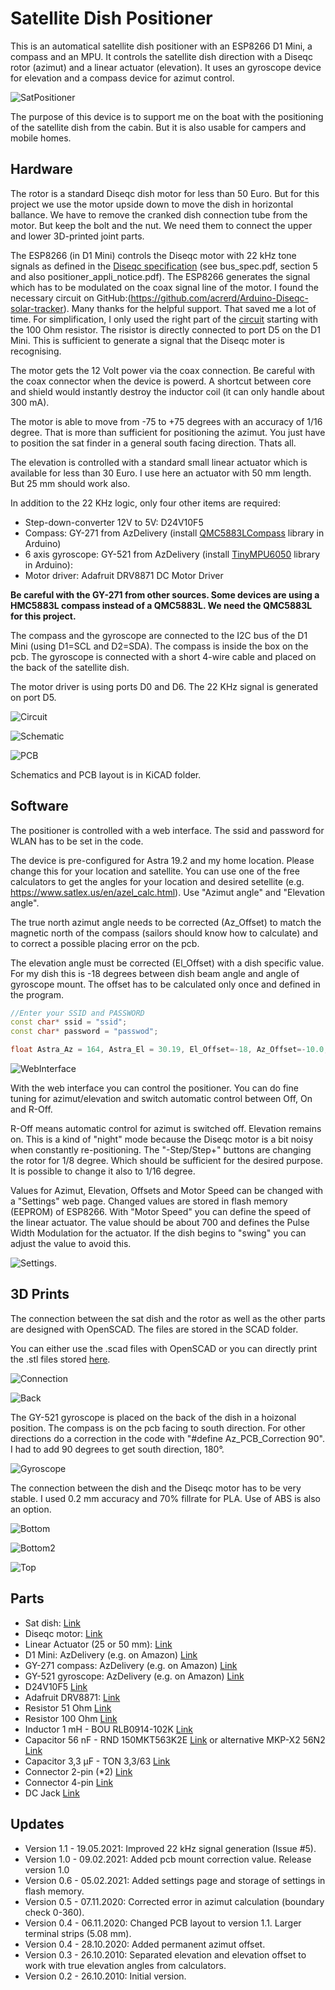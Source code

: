 # Satellite Dish Positioner


This is an automatical satellite dish positioner with an ESP8266 D1 Mini, a compass and an MPU. It controls the satellite dish direction with a Diseqc rotor (azimut) and a linear actuator (elevation). It uses an gyroscope device for elevation and a compass device for azimut control.

![SatPositioner](https://github.com/AK-Homberger/Satellite-Dish-Positioner/blob/main/IMG_1403.jpg)

The purpose of this device is to support me on the boat with the positioning of the satellite dish from the cabin. But it is also usable for campers and mobile homes.

## Hardware
The rotor is a standard Diseqc dish motor for less than 50 Euro. But for this project we use the motor upside down to move the dish in horizontal ballance. We have to remove the cranked dish connection tube from the motor. But keep the bolt and the nut. We need them to connect the upper and lower 3D-printed joint parts. 

The ESP8266 (in D1 Mini) controls the Diseqc motor with 22 kHz tone signals as defined in the [Diseqc specification](https://www.eutelsat.com/files/PDF/DiSEqC-documentation.zip) (see bus_spec.pdf, section 5 and also positioner_appli_notice.pdf). The ESP8266 generates the signal which has to be modulated on the coax signal line of the motor. I found the necessary circuit on GitHub:(https://github.com/acrerd/Arduino-Diseqc-solar-tracker). Many thanks for the helpful support. That saved me a lot of time. For simplification, I only used the right part of the [circuit](https://github.com/AK-Homberger/Satellite-Dish-Positioner/blob/main/diseqc-interface.pdf) starting with the 100 Ohm resistor. The risistor is directly connected to port D5 on the D1 Mini. This is sufficient to generate a signal that the Diseqc moter is recognising.

The motor gets the 12 Volt power via the coax connection. Be careful with the coax connector when the device is powerd. A shortcut between core and shield would instantly destroy the inductor coil (it can only handle about 300 mA).

The motor is able to move from -75 to +75 degrees with an accuracy of 1/16 degree. That is more than sufficient for positioning the azimut.
You just have to position the sat finder in a general south facing direction. Thats all.

The elevation is controlled with a standard small linear actuator which is available for less than 30 Euro. I use here an actuator with 50 mm length. But 25 mm should work also.

In addition to the 22 KHz logic, only four other items are required:

- Step-down-converter 12V to 5V: D24V10F5
- Compass: GY-271 from AzDelivery (install [QMC5883LCompass](https://github.com/mprograms/QMC5883LCompass) library in Arduino)
- 6 axis gyroscope: GY-521 from AzDelivery (install [TinyMPU6050](https://github.com/gabriel-milan/TinyMPU6050) library in Arduino):
- Motor driver:  Adafruit DRV8871 DC Motor Driver

**Be careful with the GY-271 from other sources. Some devices are using a HMC5883L compass instead of a QMC5883L. We need the QMC5883L for this project.**

The compass and the gyroscope are connected to the I2C bus of the D1 Mini (using D1=SCL and D2=SDA). The compass is inside the box on the pcb. The gyroscope is connected with a short 4-wire cable and placed on the back of the satellite dish.

The motor driver is using ports D0 and D6. The 22 KHz signal is generated on port D5.

![Circuit](https://github.com/AK-Homberger/Satellite-Dish-Positioner/blob/main/IMG_1400.jpg)

![Schematic](https://github.com/AK-Homberger/Satellite-Dish-Positioner/blob/main/SatFinderSchematic.png)

![PCB](https://github.com/AK-Homberger/Satellite-Dish-Positioner/blob/main/SatFinderPCB.png)

Schematics and PCB layout is in KiCAD folder.

## Software
The positioner is controlled with a web interface. The ssid and password for WLAN has to be set in the code.

The device is pre-configured for Astra 19.2 and my home location. Please change this for your location and satellite.
You can use one of the free calculators to get the angles for your location and desired setellite (e.g. https://www.satlex.us/en/azel_calc.html). Use "Azimut angle" and "Elevation angle". 

The true north azimut angle needs to be corrected (Az_Offset) to match the magnetic north of the compass (sailors should know how to calculate) and to correct a possible placing error on the pcb. 

The elevation angle must be corrected (El_Offset) with a dish specific value. For my dish this is -18 degrees between dish beam angle and angle of gyroscope mount. The offset has to be calculated only once and defined in the program.

```cpp
//Enter your SSID and PASSWORD
const char* ssid = "ssid";
const char* password = "passwod";

float Astra_Az = 164, Astra_El = 30.19, El_Offset=-18, Az_Offset=-10.0;   // Astra 19.2 position and dish specific offsets
```

![WebInterface](https://github.com/AK-Homberger/Satellite-Dish-Positioner/blob/main/SatfinderWeb.png)

With the web interface you can control the positioner. You can do fine tuning for azimut/elevation and switch automatic control between Off, On and R-Off.

R-Off means automatic control for azimut is switched off. Elevation remains on. This is a kind of "night" mode because the Diseqc motor is a bit noisy when constantly re-positioning. The "-Step/Step+" buttons are changing the rotor for 1/8 degree. Which should be sufficient for the desired purpose. It is possible to change it also to 1/16 degree.

Values for Azimut, Elevation, Offsets and Motor Speed can be changed with a "Settings" web page. Changed values are stored in flash memory (EEPROM) of ESP8266. With "Motor Speed" you can define the speed of the linear actuator. The value should be about 700 and defines the Pulse Width Modulation for the actuator. If the dish begins to "swing" you can adjust the value to avoid this.

![Settings](https://github.com/AK-Homberger/Satellite-Dish-Positioner/blob/main/SatfinderWebSettings.png).

## 3D Prints
The connection between the sat dish and the rotor as well as the other parts are designed with OpenSCAD. The files are stored in the SCAD folder.

You can either use the .scad files with OpenSCAD or you can directly print the .stl files stored [here](https://github.com/AK-Homberger/Satellite-Dish-Positioner/tree/main/SCAD/STL).

![Connection](https://github.com/AK-Homberger/Satellite-Dish-Positioner/blob/main/IMG_1404.jpg)

![Back](https://github.com/AK-Homberger/Satellite-Dish-Positioner/blob/main/IMG_1409.jpg)

The GY-521 gyroscope is placed on the back of the dish in a hoizonal position. The compass is on the pcb facing to south direction. For other directions do a correction in the code with "#define Az_PCB_Correction 90". I had to add 90 degrees to get south direction, 180°.

![Gyroscope](https://github.com/AK-Homberger/Satellite-Dish-Positioner/blob/main/IMG_1410.jpg)

The connection between the dish and the Diseqc motor has to be very stable. I used 0.2 mm accuracy and 70% fillrate for PLA. Use of ABS is also an option.


![Bottom](https://github.com/AK-Homberger/Satellite-Dish-Positioner/blob/main/SCAD/SatFinderUnten.png)

![Bottom2](https://github.com/AK-Homberger/Satellite-Dish-Positioner/blob/main/SCAD/SatFinderUnten2.png)

![Top](https://github.com/AK-Homberger/Satellite-Dish-Positioner/blob/main/SCAD/SatFinderOben.png)

## Parts
- Sat dish: [Link](https://www.voelkner.de/products/21807/Telestar-5103309-Camping-SAT-Anlage-ohne-Receiver-Teilnehmer-Anzahl-1.html?ref=43&offer=74abe2d23c3a61dabbbaf20649c0274a&gclid=EAIaIQobChMIhfuapsL67QIVaFXVCh3rzAHpEAYYASABEgIO9vD_BwE)
- Diseqc motor: [Link](https://www.ebay.de/itm/332284938131?chn=ps&norover=1&mkevt=1&mkrid=707-134425-41852-0&mkcid=2&itemid=332284938131&targetid=940585975411&device=c&mktype=pla&googleloc=9043858&poi=&campaignid=10203814992&mkgroupid=101937413437&rlsatarget=pla-940585975411&abcId=1145992&merchantid=112028706&gclid=EAIaIQobChMIg57du6jQ7AIVRtiyCh0ixQoGEAQYAyABEgJfgvD_BwE)
- Linear Actuator (25 or 50 mm): [Link](https://www.ebay.de/itm/750N-25-150-mm-Linear-Actuator-elektrische-Mikro-Linearantrieb-12V-Kraft-IP65/402438285052?_trkparms=aid%3D555021%26algo%3DPL.SIMRVI%26ao%3D1%26asc%3D225078%26meid%3De5d8f347c09a4ba989a35d0217f8cb5c%26pid%3D100008%26rk%3D1%26rkt%3D11%26mehot%3Dpf%26sd%3D383778548269%26itm%3D402438285052%26pmt%3D1%26noa%3D0%26pg%3D2047675%26algv%3DSimplRVIAMLv5WebWithPLRVIOnTopCombiner&_trksid=p2047675.c100008.m2219)
- D1 Mini: AzDelivery (e.g. on Amazon) [Link](https://www.amazon.de/stores/AZDelivery/AZDelivery/page/2DB821D9-4A4B-4FD2-A50B-AE111B57FC93)
- GY-271 compass: AzDelivery (e.g. on Amazon) [Link](https://www.amazon.de/stores/AZDelivery/AZDelivery/page/2DB821D9-4A4B-4FD2-A50B-AE111B57FC93)
- GY-521 gyroscope: AzDelivery (e.g. on Amazon) [Link](https://www.amazon.de/stores/AZDelivery/AZDelivery/page/2DB821D9-4A4B-4FD2-A50B-AE111B57FC93)
- D24V10F5 [Link](https://eckstein-shop.de/Pololu-5V-1A-Step-Down-Spannungsregler-D24V10F5)
- Adafruit DRV8871: [Link](https://eckstein-shop.de/Adafruit-DRV8871-DC-Motor-Driver-Breakout-Board-36A-Max)
- Resistor 51 Ohm [Link](https://www.reichelt.de/de/en/carbon-film-resistor-1-4-w-5-51-ohm-1-4w-51-p1441.html?&nbc=1)
- Resistor 100 Ohm [Link](https://www.reichelt.de/de/en/carbon-film-resistor-1-4-w-5-100-ohms-1-4w-100-p1336.html?&nbc=1)
- Inductor 1 mH - BOU RLB0914-102K [Link](https://www.reichelt.de/index.html?ACTION=446&LA=0&nbc=1&q=bou%20rlb0914-102k)
- Capacitor 56 nF - RND 150MKT563K2E [Link](https://www.reichelt.de/index.html?ACTION=446&LA=0&nbc=1&q=150mkt563k2e%20) or alternative MKP-X2 56N2 [Link](https://www.reichelt.de/de/en/radio-interference-suppression-capacitors-56nf-305v-rm15-mkp-x2-56n2-p173414.html?&nbc=1)
- Capacitor 3,3 µF - TON 3,3/63 [Link](https://www.reichelt.de/index.html?ACTION=446&LA=446&nbc=1&q=ton%203%2C3%2F63)
- Connector 2-pin (*2) [Link](https://www.reichelt.de/de/en/2-pin-terminal-strip-spacing-5-08-akl-101-02-p36605.html?&nbc=1)
- Connector 4-pin [Link](https://www.reichelt.de/de/en/4-pin-terminal-strip-spacing-5-08-akl-101-04-p36607.html?&nbc=1)
- DC Jack [Link](https://www.reichelt.de/de/en/connector-dc-female-bulkhead-delock-89911-p259483.html?&nbc=1)


## Updates
- Version 1.1 - 19.05.2021: Improved 22 kHz signal generation (Issue #5).
- Version 1.0 - 09.02.2021: Added pcb mount correction value. Release version 1.0
- Version 0.6 - 05.02.2021: Added settings page and storage of settings in flash memory.
- Version 0.5 - 07.11.2020: Corrected error in azimut calculation (boundary check 0-360).
- Version 0.4 - 06.11.2020: Changed PCB layout to version 1.1. Larger terminal strips (5.08 mm).
- Version 0.4 - 28.10.2020: Added permanent azimut offset.
- Version 0.3 - 26.10.2010: Separated elevation and elevation offset to work with true elevation angles from calculators. 
- Version 0.2 - 26.10.2010: Initial version. 
